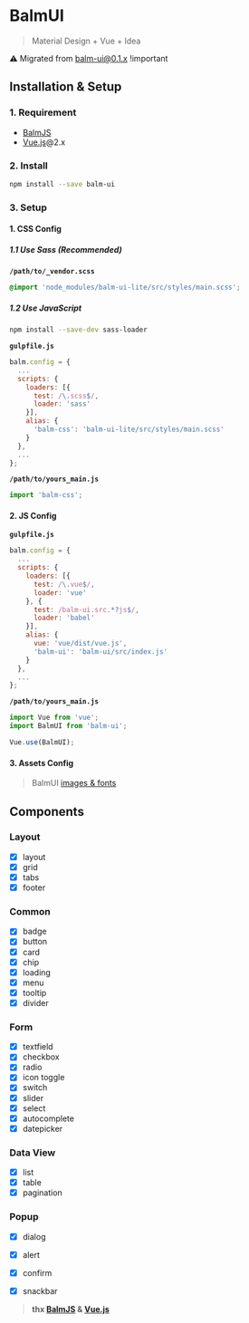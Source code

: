 # BalmUI
> Material Design + Vue + Idea

⚠ Migrated from balm-ui@0.1.x !important

## Installation & Setup

### 1. Requirement

- [BalmJS](http://balmjs.com/)
- [Vue.js](https://vuejs.org/)@2.x

### 2. Install

```sh
npm install --save balm-ui
```

### 3. Setup

#### 1. CSS Config

##### 1.1 Use Sass (Recommended)

__`/path/to/_vendor.scss`__

```css
@import 'node_modules/balm-ui-lite/src/styles/main.scss';
```

##### 1.2 Use JavaScript

```sh
npm install --save-dev sass-loader
```

__`gulpfile.js`__

```js
balm.config = {
  ...
  scripts: {
    loaders: [{
      test: /\.scss$/,
      loader: 'sass'
    }],
    alias: {
      'balm-css': 'balm-ui-lite/src/styles/main.scss'
    }
  },
  ...
};
```

__`/path/to/yours_main.js`__

```js
import 'balm-css';
```

#### 2. JS Config

__`gulpfile.js`__

```js
balm.config = {
  ...
  scripts: {
    loaders: [{
      test: /\.vue$/,
      loader: 'vue'
    }, {
      test: /balm-ui.src.*?js$/,
      loader: 'babel'
    }],
    alias: {
      vue: 'vue/dist/vue.js',
      'balm-ui': 'balm-ui/src/index.js'
    }
  },
  ...
};
```

__`/path/to/yours_main.js`__

```js
import Vue from 'vue';
import BalmUI from 'balm-ui';

Vue.use(BalmUI);
```

#### 3. Assets Config

> BalmUI [images & fonts](http://balmjs.com/ui-vue-lite/assets.zip)

## Components

### Layout

- [x] layout
- [x] grid
- [x] tabs
- [x] footer

### Common

- [x] badge
- [x] button
- [x] card
- [x] chip
- [x] loading
- [x] menu
- [x] tooltip
- [x] divider

### Form

- [x] textfield
- [x] checkbox
- [x] radio
- [x] icon toggle
- [x] switch
- [x] slider
- [x] select
- [x] autocomplete
- [x] datepicker

### Data View

- [x] list
- [x] table
- [x] pagination

### Popup

- [x] dialog
- [x] alert
- [x] confirm
- [x] snackbar


> __thx [BalmJS](http://balmjs.com/) & [Vue.js](https://vuejs.org/)__

